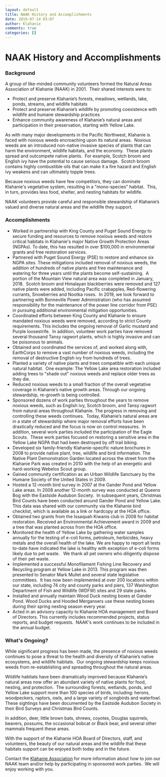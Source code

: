 ```yaml
---
layout: default
title: NAAK History and Accomplishments
date: 2019-07-14 03:07
author: Klahanie
comments: true
categories: []
---
```

# NAAK History and Accomplishments

### Background
A group of like-minded community volunteers formed the Natural Areas Association of Klahanie (NAAK) in 2001.  Their shared interests were to:

* Protect and preserve Klahanie’s forests, meadows, wetlands, lake, ponds, streams, and wildlife habitats
* Protect and preserve Klahanie’s wildlife by promoting coexistence with wildlife and humane stewardship practices
* Enhance community awareness of Klahanie’s natural areas and participation in their preservation, starting with Yellow Lake.

As with many major developments in the Pacific Northwest, Klahanie is faced with noxious weeds encroaching upon its natural areas.  Noxious weeds are an introduced non-native invasive species of plants that can harm the environment, wildlife habitats, and the economy.  These plants spread and outcompete native plants.  For example, Scotch broom and English ivy have the potential to cause serious damage.  Scotch broom contains highly combustible oils that can make it a fire hazard and English ivy weakens and can ultimately topple trees.

Because noxious weeds have few competitors, they can dominate Klahanie's vegetative system, resulting in a "mono-species" habitat.  This, in turn, provides less food, shelter, and nesting habitats for wildlife.

NAAK volunteers provide careful and responsible stewardship of Klahanie’s valued and diverse natural areas and the wildlife they support.

### Accomplishments

* Worked in partnership with King County and Puget Sound Energy to secure funding and resources to remove noxious weeds and restore critical habitats in Klahanie's major Native Growth Protection Areas (NGPAs). To date, this has resulted in over $100,000 in environmental grants and free restoration services.
* Partnered with Puget Sound Energy (PSE) to restore and enhance six NGPA sites. These mitigations included removal of noxious weeds, the addition of hundreds of native plants and free maintenance and watering for three years until the plants become self-sustaining.  A portion of the Mountain View natural area was completed in January, 2018.  Scotch broom and Himalayan blackberries were removed and 127 native plants were added, including Pacific crabapples, Red-flowering currants, Snowberries and Nootka roses.  In 2019, we look forward to partnering with Bonneville Power Administration (who has assumed responsibility for the maintenance of the power line corridor from PSE) in pursuing additional environmental mitigation opportunities.
* Coordinated efforts between King County and Klahanie to ensure mandated noxious weeds were removed, according to strict County requirements. This includes the ongoing removal of Garlic mustard and Purple loosestrife.  In addition, volunteer work parties have removed several thousand Tansy ragwort plants, which is highly invasive and can be poisonous to animals.
* Obtained and coordinated the services of, and worked along with, EarthCorps to remove a vast number of noxious weeds, including the removal of destructive English ivy from hundreds of trees.
* Planted a variety of native plants and trees compatible with each unique natural habitat.  One example: The Yellow Lake area restoration included adding trees to "shade out" noxious weeds and replace older trees as they die.
* Reduced noxious weeds to a small fraction of the overall vegetative coverage in Klahanie’s native growth areas. Through our ongoing stewardship, re-growth is being controlled.
* Sponsored dozens of work parties throughout the years to remove noxious weeds, such as English ivy, Scotch broom, and Tansy ragwort from natural areas throughout Klahanie. The progress in removing and controlling these weeds continues.  Today, Klahanie’s natural areas are in a state of stewardship where major removal efforts have been drastically reduced and the focus is now on control measures.  In addition, several work parties included the participation of the Eagle Scouts.  These work parties focused on restoring a sensitive area in the Yellow Lake NGPA that had been destroyed by off trail biking.
* Developed six family-friendly Klahanie-specific nature brochures in 2008 to provide native plant, tree, wildlife and bird information. The Native Plant Demonstration Garden located across the street from the Klahanie Park was created in 2010 with the help of an energetic and hard-working Webelos Scout group.
* Gained community certification as an Urban Wildlife Sanctuary by the Humane Society of the United States in 2009.
* Hosted a 12-month bird survey in 2007 at the Gander Pond and Yellow Lake areas. In 2008 another 12-month survey was conducted at Queens Bog with the Eastside Audubon Society.  In subsequent years, Christmas Bird Counts have been conducted around Gander Pond and Yellow Lake. This data was shared with our community via the Klahanie bird checklist, which is available as a link or hardcopy at the HOA office.
* Obtained two grants from the Issaquah Kiwanis club in 2008 for habitat restoration. Received an Environmental Achievement award in 2009 and a tree that was planted across from the HOA office.
* Monitored the health of Yellow Lake by gathering water samples annually for the testing of e-coli forms, petroleum, herbicides, heavy metals and the overall health of the lake. We are happy to report all tests to-date have indicated the lake is healthy with exception of e-coli forms likely due to pet waste.   We thank all pet owners who diligently dispose of their pet waste.
* Implemented a successful Monofilament Fishing Line Recovery and Recycling program at Yellow Lake in 2013. This program was then presented to Senator Mark Mullet and several state legislative committees.  It has now been implemented at over 200 locations within our state, including 74 city and county parks and piers, 137 Washington Department of Fish and Wildlife (WDFW) sites and 29 state parks.
* Installed and annually maintain Wood Duck nesting boxes at Gander Pond. Wood Ducks and Hooded Mergansers use these nesting boxes during their spring nesting season every year.
* Acted in an advisory capacity to Klahanie HOA management and Board of Directors. This currently includes recommended projects, status reports, and budget requests.  NAAK's work continues to be included in the annual budget.

### What's Ongoing?

While significant progress has been made, the presence of noxious weeds continues to pose a threat to the health and diversity of Klahanie’s native ecosystems, and wildlife habitats.  Our ongoing stewardship keeps noxious weeds from re-establishing and spreading throughout the natural areas.

Wildlife habitats have been dramatically improved because Klahanie’s natural areas now offer an abundant variety of native plants for food, nesting, and protection.  The surrounding forests, wetlands, ponds, and Yellow Lake support more than 100 species of birds, including: herons, woodpeckers, raptors, owls, and a large variety of songbirds and waterfowl. These sightings have been documented by the Eastside Audubon Society in their Bird Surveys and Christmas Bird Counts.

In addition, deer, little brown bats, shrews, coyotes, Douglas squirrels, beavers, possums, the occasional bobcat or Black bear, and several other mammals frequent these areas.

With the support of the Klahanie HOA Board of Directors, staff, and volunteers, the beauty of our natural areas and the wildlife that these habitats support can be enjoyed both today and in the future.

Contact the [Klahanie Association](mailto:info@klahanie.com) for more information about how to join our NAAK team and/or help by participating in sponsored work parties.  We will enjoy working with you.
